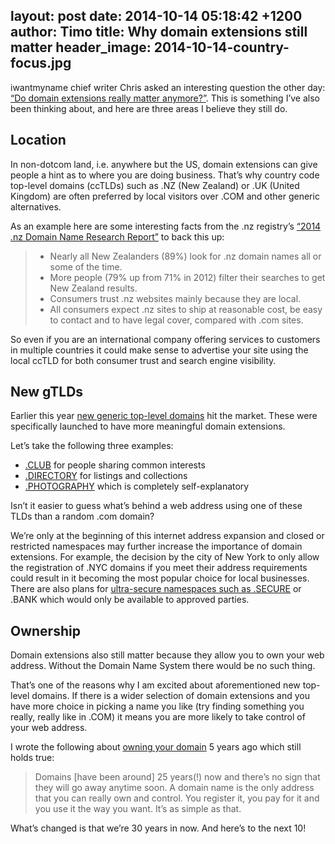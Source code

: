 layout: post
date: 2014-10-14 05:18:42 +1200
author: Timo
title: Why domain extensions still matter
header_image: 2014-10-14-country-focus.jpg
----

iwantmyname chief writer Chris asked an interesting question the other day: [“Do domain extensions really matter anymore?”](https://iwantmyname.com/blog/2014/10/do-domain-extensions-really-matter-anymore.html). This is something I’ve also been thinking about, and here are three areas I believe they still do.

## Location

In non-dotcom land, i.e. anywhere but the US, domain extensions can give people a hint as to where you are doing business. That’s why country code top-level domains (ccTLDs) such as .NZ (New Zealand) or .UK (United Kingdom) are often preferred by local visitors over .COM and other generic alternatives.

As an example here are some interesting facts from the .nz registry’s [“2014 .nz Domain Name Research Report”](http://www.getyourselfonline.co.nz/2014-nz-domain-name-research-report) to back this up:

> - Nearly all New Zealanders (89%) look for .nz domain names all or some of the time.
> - More people (79% up from 71% in 2012) filter their searches to get New Zealand results.
> - Consumers trust .nz websites mainly because they are local.
> - All consumers expect .nz sites to ship at reasonable cost, be easy to contact and to have legal cover, compared with .com sites.

So even if you are an international company offering services to  customers in multiple countries it could make sense to advertise your site using the local ccTLD for both consumer trust and search engine visibility.

## New gTLDs

Earlier this year [new generic top-level domains](https://iwantmyname.com/domains/new-gtld-domain-extensions) hit the market. These were specifically launched to have more meaningful domain extensions.

Let’s take the following three examples:

- [.CLUB](https://iwantmyname.com/domains/dot-club) for people sharing common interests
- [.DIRECTORY](https://iwantmyname.com/domains/dot-directory) for listings and collections
- [.PHOTOGRAPHY](https://iwantmyname.com/domains/dot-photography) which is completely self-explanatory

Isn’t it easier to guess what’s behind a web address using one of these TLDs than a random .com domain?

We’re only at the beginning of this internet address expansion and closed or restricted namespaces may further increase the importance of domain extensions. For example, the decision by the city of New York to only allow the registration of .NYC domains if you meet their address requirements could result in it becoming the most popular choice for local businesses. There are also plans for [ultra-secure namespaces such as .SECURE](http://arstechnica.com/security/2012/05/my-own-private-internet-secure-tld-floated-as-bad-guy-free-zone/) or .BANK which would only be available to approved parties.

## Ownership 

Domain extensions also still matter because they allow you to own your web address. Without the Domain Name System there would be no such thing.

That’s one of the reasons why I am excited about aforementioned new top-level domains. If there is a wider selection of domain extensions and you have more choice in picking a name you like (try finding something you really, really like in .COM) it means  you are more likely to take control of your web address.

I wrote the following about [owning your domain](https://iwantmyname.com/blog/2009/06/i-want-my-name-or-how-you-can-own-your-online-identity-with-domains.html) 5 years ago which still holds true:

> Domains [have been around] 25 years(!) now and there’s no sign that they will go away anytime soon. A domain name is the only address that you can really own and control. You register it, you pay for it and you use it the way you want. It’s as simple as that.

What’s changed is that we’re 30 years in now. And here’s to the next 10!